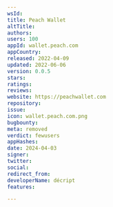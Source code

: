```yaml
---
wsId: 
title: Peach Wallet
altTitle: 
authors: 
users: 100
appId: wallet.peach.com
appCountry: 
released: 2022-04-09
updated: 2022-06-06
version: 0.0.5
stars: 
ratings: 
reviews: 
website: https://peachwallet.com
repository: 
issue: 
icon: wallet.peach.com.png
bugbounty: 
meta: removed
verdict: fewusers
appHashes: 
date: 2024-04-03
signer: 
twitter: 
social: 
redirect_from: 
developerName: décript
features: 

---
```


